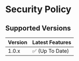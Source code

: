 # Security Policy

## Supported Versions

| Version | Latest Features          |
| ------- | ------------------ |
| 1.0.x   | :white_check_mark: (Up To Date) |




